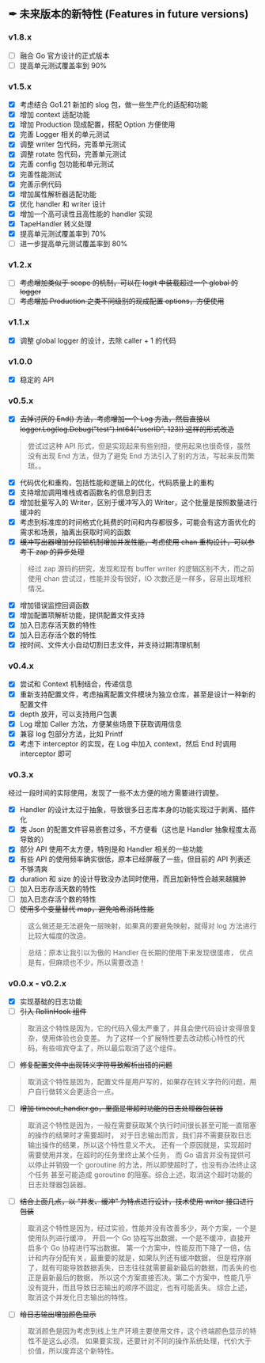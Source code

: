 ## ✒ 未来版本的新特性 (Features in future versions)

### v1.8.x

* [ ] 融合 Go 官方设计的正式版本
* [ ] 提高单元测试覆盖率到 90%

### v1.5.x

* [x] 考虑结合 Go1.21 新加的 slog 包，做一些生产化的适配和功能
* [x] 增加 context 适配功能
* [x] 增加 Production 现成配置，搭配 Option 方便使用
* [x] 完善 Logger 相关的单元测试
* [x] 调整 writer 包代码，完善单元测试
* [x] 调整 rotate 包代码，完善单元测试
* [x] 完善 config 包功能和单元测试
* [x] 完善性能测试
* [x] 完善示例代码
* [x] 增加属性解析器适配功能
* [x] 优化 handler 和 writer 设计
* [x] 增加一个高可读性且高性能的 handler 实现
* [x] TapeHandler 转义处理
* [x] 提高单元测试覆盖率到 70%
* [ ] 进一步提高单元测试覆盖率到 80%

### v1.2.x

* [ ] ~~考虑增加类似于 scope 的机制，可以在 logit 中装载超过一个 global 的 logger~~
* [ ] ~~考虑增加 Production 之类不同级别的现成配置 options，方便使用~~

### v1.1.x

* [x] 调整 global logger 的设计，去除 caller + 1 的代码

### v1.0.0

* [x] 稳定的 API

### v0.5.x

* [x] ~~去掉讨厌的 End() 方法，考虑增加一个 Log 方法，然后直接以 logger.Log(log.Debug("test").Int64("userID", 123)) 这样的形式改造~~

> 尝试过这种 API 形式，但是实现起来有些别扭，使用起来也很奇怪，虽然没有出现 End 方法，但为了避免 End 方法引入了别的方法，写起来反而繁琐。。

* [x] 代码优化和重构，包括性能和逻辑上的优化，代码质量上的重构
* [x] 支持增加调用堆栈或者函数名的信息到日志
* [x] 增加批量写入的 Writer，区别于缓冲写入的 Writer，这个批量是按照数量进行缓冲的
* [x] 考虑到标准库的时间格式化耗费的时间和内存都很多，可能会有这方面优化的需求和场景，抽离出获取时间的函数
* [x] ~~缓冲写出器增加分段锁机制增加并发性能，考虑使用 chan 重构设计，可以参考下 zap 的异步处理~~

> 经过 zap 源码的研究，发现和现有 buffer writer 的逻辑区别不大，而之前使用 chan 尝试过，性能并没有很好，IO 次数还是一样多，容易出现堆积情况。

* [x] 增加错误监控回调函数
* [x] 增加配置项解析功能，提供配置文件支持
* [x] 加入日志存活天数的特性
* [x] 加入日志存活个数的特性
* [x] 按时间、文件大小自动切割日志文件，并支持过期清理机制

### v0.4.x

* [x] 尝试和 Context 机制结合，传递信息
* [x] 重新支持配置文件，考虑抽离配置文件模块为独立仓库，甚至是设计一种新的配置文件
* [x] depth 放开，可以支持用户包裹
* [x] Log 增加 Caller 方法，方便某些场景下获取调用信息
* [x] 兼容 log 包部分方法，比如 Printf
* [x] 考虑下 interceptor 的实现，在 Log 中加入 context，然后 End 时调用 interceptor 即可

### v0.3.x

经过一段时间的实际使用，发现了一些不太方便的地方需要进行调整。

* [x] Handler 的设计太过于抽象，导致很多日志库本身的功能实现过于剥离、插件化
* [x] 类 Json 的配置文件容易嵌套过多，不方便看（这也是 Handler 抽象程度太高导致的）
* [x] 部分 API 使用不太方便，特别是和 Handler 相关的一些功能
* [x] 有些 API 的使用频率确实很低，原本已经屏蔽了一些，但目前的 API 列表还不够清爽
* [x] duration 和 size 的设计导致没办法同时使用，而且加新特性会越来越臃肿
* [ ] 加入日志存活天数的特性
* [ ] 加入日志存活个数的特性
* [ ] ~~使用多个变量替代 map，避免哈希消耗性能~~

> 这么做还是无法避免一层映射，如果真的要避免映射，就得对 log 方法进行比较大幅度的改造。

> 总结：原本让我引以为傲的 Handler 在长期的使用下来发现很蛋疼，
> 优点是有，但麻烦也不少，所以需要改造！

### v0.0.x - v0.2.x

* [x] 实现基础的日志功能
* [ ] ~~引入 RollinHook 组件~~

> 取消这个特性是因为，它的代码入侵太严重了，并且会使代码设计变得很复杂，使用体验也会变差。
> 为了这样一个扩展特性要去改动核心特性的代码，有些喧宾夺主了，所以最后取消了这个组件。

* [ ] ~~修复配置文件中出现转义字符导致解析出错的问题~~

> 取消这个特性是因为，配置文件是用户写的，如果存在转义字符的问题，用户自行做转义会更适合一点。

* [ ] ~~增加 timeout_handler.go，里面是带超时功能的日志处理器包装器~~

> 取消这个特性是因为，一般在需要获取某个执行时间很长甚至可能一直阻塞的操作的结果时才需要超时，
> 对于日志输出而言，我们并不需要获取日志输出操作的结果，所以这个特性意义不大。
> 还有一个原因就是，实现超时需要使用并发，在超时的任务里终止某个任务，
> 而 Go 语言并没有提供可以停止并销毁一个 goroutine 的方法，所以即使超时了，也没有办法终止这个任务
> 甚至可能造成 goroutine 的阻塞。综合上述，取消这个超时功能的日志处理器包装器。

* [ ] ~~结合上面几点，以 “并发、缓冲” 为特点进行设计，技术使用 writer 接口进行包装~~

> 取消这个特性是因为，经过实验，性能并没有改善多少，两个方案，一个是使用队列进行缓冲，
> 开启一个 Go 协程写出数据，一个是不缓冲，直接开启多个 Go 协程进行写出数据。
> 第一个方案中，性能反而下降了一倍，估计和内存分配有关，最重要的就是，如果队列还有缓冲数据，
> 但是程序崩了，就有可能导致数据丢失，日志往往就需要最新最后的数据，而丢失的也正是最新最后的数据，
> 所以这个方案直接否决。第二个方案中，性能几乎没有提升，而且导致日志输出的顺序不固定，也有可能丢失。
> 综合上述，取消这个并发化日志输出的特性。

* [ ] ~~给日志输出增加颜色显示~~

> 取消颜色是因为考虑到线上生产环境主要使用文件，这个终端颜色显示的特性不是这么必须。
> 如果要实现，还要针对不同的操作系统处理，代价大于价值，所以废弃这个新特性。